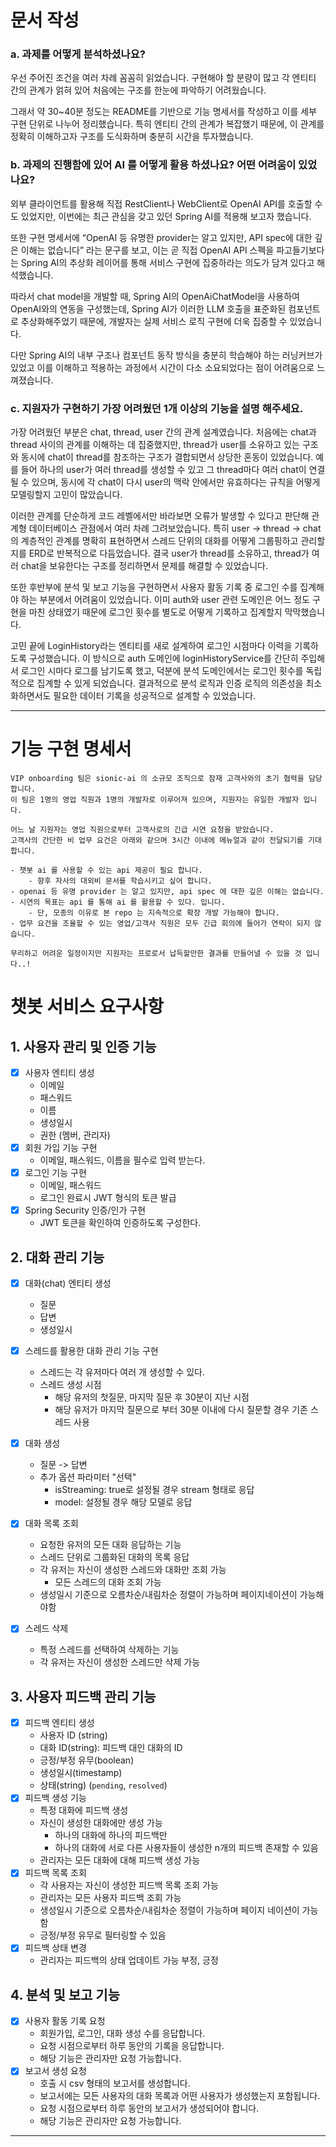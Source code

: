 # 문서 작성
### a. 과제를 어떻게 분석하셨나요?
우선 주어진 조건을 여러 차례 꼼꼼히 읽었습니다. 구현해야 할 분량이 많고 각 엔티티 간의 관계가 얽혀 있어 처음에는 구조를 한눈에 파악하기 어려웠습니다.

그래서 약 30~40분 정도는 README를 기반으로 기능 명세서를 작성하고 이를 세부 구현 단위로 나누어 정리했습니다. 특히 엔티티 간의 관계가 복잡했기 때문에, 이 관계를 정확히 이해하고자 구조를 도식화하며 충분히 시간을 투자했습니다.

### b. 과제의 진행함에 있어 AI 를 어떻게 활용 하셨나요? 어떤 어려움이 있었나요?
외부 클라이언트를 활용해 직접 RestClient나 WebClient로 OpenAI API를 호출할 수도 있었지만, 이번에는 최근 관심을 갖고 있던 Spring AI를 적용해 보고자 했습니다.

또한 구현 명세서에 “OpenAI 등 유명한 provider는 알고 있지만, API spec에 대한 깊은 이해는 없습니다” 라는 문구를 보고, 이는 곧 직접 OpenAI API 스펙을 파고들기보다는 Spring AI의 추상화 레이어를 통해 서비스 구현에 집중하라는 의도가 담겨 있다고 해석했습니다.

따라서 chat model을 개발할 때, Spring AI의 OpenAiChatModel을 사용하여 OpenAI와의 연동을 구성했는데, Spring AI가 이러한 LLM 호출을 표준화된 컴포넌트로 추상화해주었기 때문에, 개발자는 실제 서비스 로직 구현에 더욱 집중할 수 있었습니다.

다만 Spring AI의 내부 구조나 컴포넌트 동작 방식을 충분히 학습해야 하는 러닝커브가 있었고 이를 이해하고 적용하는 과정에서 시간이 다소 소요되었다는 점이 어려움으로 느껴졌습니다.


### c. 지원자가 구현하기 가장 어려웠던 1개 이상의 기능을 설명 해주세요.
가장 어려웠던 부분은 chat, thread, user 간의 관계 설계였습니다.
처음에는 chat과 thread 사이의 관계를 이해하는 데 집중했지만, thread가 user를 소유하고 있는 구조와 동시에 chat이 thread를 참조하는 구조가 결합되면서 상당한 혼동이 있었습니다.
예를 들어 하나의 user가 여러 thread를 생성할 수 있고 그 thread마다 여러 chat이 연결될 수 있으며, 동시에 각 chat이 다시 user의 맥락 안에서만 유효하다는 규칙을 어떻게 모델링할지 고민이 많았습니다.

이러한 관계를 단순하게 코드 레벨에서만 바라보면 오류가 발생할 수 있다고 판단해 관계형 데이터베이스 관점에서 여러 차례 그려보았습니다.
특히 user → thread → chat 의 계층적인 관계를 명확히 표현하면서 스레드 단위의 대화를 어떻게 그룹핑하고 관리할지를 ERD로 반복적으로 다듬었습니다.
결국 user가 thread를 소유하고, thread가 여러 chat을 보유한다는 구조를 정리하면서 문제를 해결할 수 있었습니다.

또한 후반부에 분석 및 보고 기능을 구현하면서 사용자 활동 기록 중 로그인 수를 집계해야 하는 부분에서 어려움이 있었습니다.
이미 auth와 user 관련 도메인은 어느 정도 구현을 마친 상태였기 때문에 로그인 횟수를 별도로 어떻게 기록하고 집계할지 막막했습니다.

고민 끝에 LoginHistory라는 엔티티를 새로 설계하여 로그인 시점마다 이력을 기록하도록 구성했습니다.
이 방식으로 auth 도메인에 loginHistoryService를 간단히 주입해서 로그인 시마다 로그를 남기도록 했고,
덕분에 분석 도메인에서는 로그인 횟수를 독립적으로 집계할 수 있게 되었습니다.
결과적으로 분석 로직과 인증 로직의 의존성을 최소화하면서도 필요한 데이터 기록을 성공적으로 설계할 수 있었습니다.

---

# 기능 구현 명세서

```text
VIP onboarding 팀은 sionic-ai 의 소규모 조직으로 잠재 고객사와의 초기 협력을 담당합니다.
이 팀은 1명의 영업 직원과 1명의 개발자로 이루어져 있으며, 지원자는 유일한 개발자 입니다.

어느 날 지원자는 영업 직원으로부터 고객사로의 긴급 시연 요청을 받았습니다.
고객사의 간단한 비 업무 요건은 아래와 같으며 3시간 이내에 메뉴얼과 같이 전달되기를 기대합니다.

- 챗봇 ai 를 사용할 수 있는 api 제공이 필요 합니다.
    - 향후 자사의 대외비 문서를 학습시키고 싶어 합니다.
- openai 등 유명 provider 는 알고 있지만, api spec 에 대한 깊은 이해는 없습니다.
- 시연의 목표는 api 를 통해 ai 를 활용할 수 있다. 입니다.
    - 단, 모종의 이유로 본 repo 는 지속적으로 확장 개발 가능해야 합니다.
- 업무 요건을 조율할 수 있는 영업/고객사 직원은 모두 긴급 회의에 들어가 연락이 되지 않습니다.

무리하고 어려운 일정이지만 지원자는 프로로서 납득할만한 결과를 만들어낼 수 있을 것 입니다..!
```

# 챗봇 서비스 요구사항

## 1. 사용자 관리 및 인증 기능
- [x] 사용자 엔티티 생성
  - 이메일
  - 패스워드
  - 이름
  - 생성일시
  - 권한 (멤버, 관리자)
- [x] 회원 가입 기능 구현
  - 이메일, 패스워드, 이름을 필수로 입력 받는다.
- [x] 로그인 기능 구현
  - 이메일, 패스워드
  - 로그인 완료시 JWT 형식의 토큰 발급
- [x] Spring Security 인증/인가 구현
  - JWT 토큰을 확인하여 인증하도록 구성한다.

## 2. 대화 관리 기능
- [x] 대화(chat) 엔티티 생성
  - 질문
  - 답변
  - 생성일시
- [x] 스레드를 활용한 대화 관리 기능 구현
  - 스레드는 각 유저마다 여러 개 생성할 수 있다.
  - 스레드 생성 시점
    - 해당 유저의 첫질문, 마지막 질문 후 30분이 지난 시점
    - 해당 유저가 마지막 질문으로 부터 30분 이내에 다시 질문할 경우 기존 스레드 사용

-[x] 대화 생성
  - 질문 -> 답변
  - 추가 옵션 파라미터 "선택"
    - isStreaming: true로 설정될 경우 stream 형태로 응답
    - model: 설정될 경우 해당 모델로 응답
- [x] 대화 목록 조회
  - 요청한 유저의 모든 대화 응답하는 기능
  - 스레드 단위로 그룹화된 대화의 목록 응답
  - 각 유저는 자신이 생성한 스레드와 대화만 조회 가능
    - 모든 스레드의 대화 조회 가능
  - 생성일시 기준으로 오름차순/내림차순 정렬이 가능하며 페이지네이션이 가능해야함
- [x] 스레드 삭제
  - 특정 스레드를 선택하여 삭제하는 기능
  - 각 유저는 자신이 생성한 스레드만 삭제 가능

## 3. 사용자 피드백 관리 기능
-[x] 피드백 엔티티 생성
  - 사용자 ID (string)
  - 대화 ID(string): 피드백 대인 대화의 ID
  - 긍정/부정 유무(boolean)
  - 생성일시(timestamp)
  - 상태(string) (`pending`, `resolved`)
-[x] 피드백 생성 기능
  - 특정 대화에 피드백 생성
  - 자신이 생성한 대화에만 생성 가능
    - 하나의 대화에 하나의 피드백만
    - 하나의 대화에 서로 다른 사용자들이 생성한 n개의 피드백 존재할 수 있음
  - 관리자는 모든 대화에 대해 피드백 생성 가능
- [x] 피드백 목록 조회
  - 각 사용자는 자신이 생성한 피드백 목록 조회 가능
  - 관리자는 모든 사용자 피드백 조회 가능
  - 생성일시 기준으로 오름차순/내림차순 정렬이 가능하며 페이지 네이션이 가능함
  - 긍정/부정 유무로 필터링할 수 있음
- [x] 피드백 상태 변경
  - 관리자는 피드백의 상태 업데이트 가능 부정, 긍정

## 4. 분석 및 보고 기능
- [x] 사용자 활동 기록 요청
    - 회원가입, 로그인, 대화 생성 수를 응답합니다.
    - 요청 시점으로부터 하루 동안의 기록을 응답합니다.
    - 해당 기능은 관리자만 요청 가능합니다.
- [x] 보고서 생성 요청
    - 호출 시 csv 형태의 보고서를 생성합니다.
    - 보고서에는 모든 사용자의 대화 목록과 어떤 사용자가 생성했는지 포함됩니다.
    - 요청 시점으로부터 하루 동안의 보고서가 생성되어야 합니다.
    - 해당 기능은 관리자만 요청 가능합니다.

---
